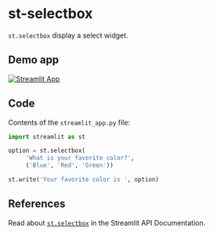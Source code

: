 # st-selectbox
`st.selectbox` display a select widget. 

## Demo app
[![Streamlit App](https://static.streamlit.io/badges/streamlit_badge_black_white.svg)](https://share.streamlit.io/dataprofessor/st-selectbox/)

## Code
Contents of the `streamlit_app.py` file:
```python
import streamlit as st

option = st.selectbox(
     'What is your favorite color?',
     ('Blue', 'Red', 'Green'))

st.write('Your favorite color is ', option)
```

## References
Read about [`st.selectbox`](https://docs.streamlit.io/library/api-reference/widgets/st.selectbox) in the Streamlit API Documentation.
